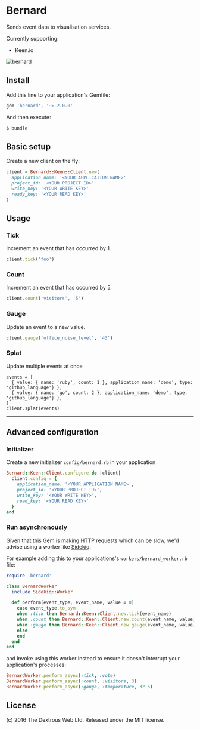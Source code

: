 # Bernard

Sends event data to visualisation services.

Currently supporting:
- Keen.io

![bernard](http://dogkeg.com/wp-content/uploads/2015/10/saint_bernard__dog_keg_barrel-30-640x427-e1446127647535.jpg)


## Install

Add this line to your application's Gemfile:
```ruby
gem 'bernard', '~> 2.0.0'
```

And then execute:
```sh
$ bundle
```

## Basic setup

Create a new client on the fly:
```ruby
client = Bernard::Keen::Client.new(
  application_name: '<YOUR APPLICATION NAME>'
  project_id: '<YOUR PROJECT ID>'
  write_key: '<YOUR WRITE KEY>'
  ready_key: '<YOUR READ KEY>'
)
```

## Usage

### Tick

Increment an event that has occurred by 1.
```ruby
client.tick('foo')
```

### Count

Increment an event that has occurred by 5.
```ruby
client.count('visitors', '5')
```

### Gauge

Update an event to a new value.
```ruby
client.gauge('office_noise_level', '43')
```

### Splat

Update multiple events at once
```
events = [
  { value: { name: 'ruby', count: 1 }, application_name: 'demo', type: 'github_language'} },
  { value: { name: 'go', count: 2 }, application_name: 'demo', type: 'github_language'} },
]
client.splat(events)
```

---

## Advanced configuration

### Initializer
Create a new initializer `config/bernard.rb` in your application
```ruby
Bernard::Keen::Client.configure do |client|
  client.config = {
    application_name: '<YOUR APPLICATION NAME>',
    project_id: '<YOUR PROJECT ID>',
    write_key: '<YOUR WRITE KEY>',
    read_key: '<YOUR READ KEY>'
  }
end
```

### Run asynchronously

Given that this Gem is making HTTP requests which can be slow, we'd advise using
a worker like [Sidekiq](https://github.com/mperham/sidekiq).

For example adding this to your applications's `workers/bernard_worker.rb` file:
```ruby
require 'bernard'

class BernardWorker
  include Sidekiq::Worker

  def perform(event_type, event_name, value = 0)
    case event_type.to_sym
    when :tick then Bernard::Keen::Client.new.tick(event_name)
    when :count then Bernard::Keen::Client.new.count(event_name, value)
    when :gauge then Bernard::Keen::Client.new.gauge(event_name, value)
    else
    end
  end
end
```

and invoke using this worker instead to ensure it doesn't interrupt your application's processes:

```ruby
BernardWorker.perform_async(:tick, :vote)
BernardWorker.perform_async(:count, :visitors, 3)
BernardWorker.perform_async(:gauge, :temperature, 32.5)
```

## License

(c) 2016 The Dextrous Web Ltd. Released under the MIT license.
